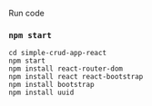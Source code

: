 Run code 
### `npm start`

```
cd simple-crud-app-react
npm start
npm install react-router-dom
npm install react react-bootstrap
npm install bootstrap
npm install uuid
```